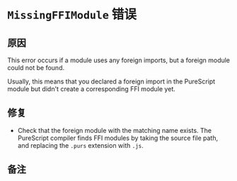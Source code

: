 # `MissingFFIModule` 错误

## 原因

This error occurs if a module uses any foreign imports, but a foreign module could not be found.

Usually, this means that you declared a foreign import in the PureScript module but didn't create a corresponding FFI module yet.

## 修复

- Check that the foreign module with the matching name exists. The PureScript compiler finds FFI modules by taking the source file path, and replacing the `.purs` extension with `.js`.

## 备注
